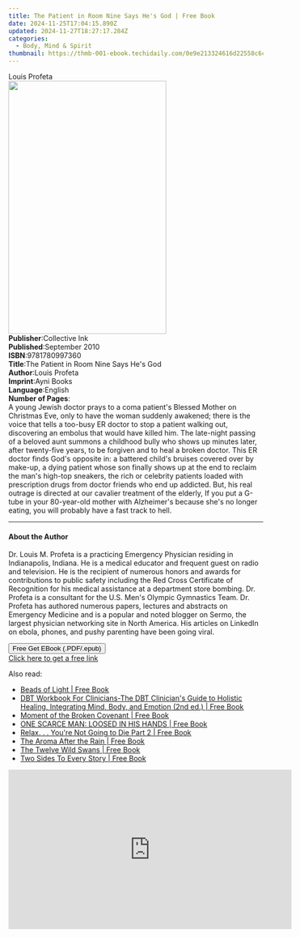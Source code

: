 ```yaml
---
title: The Patient in Room Nine Says He's God | Free Book
date: 2024-11-25T17:04:15.890Z
updated: 2024-11-27T18:27:17.284Z
categories:
  - Body, Mind & Spirit
thumbnail: https://thmb-001-ebook.techidaily.com/0e9e213324616d22558c6c0d50271bc786f94f095e1329734a68c3564a6105cc.jpg
---
```

<main id="book-container">
  <div class="flex flex-col">
    <div class="book-brief flex-1 py-6 px-4 sm:p-6 md:py-10 md:px-8">
      <!-- brief-->
      <div class="book-brief-main">Louis Profeta</div>
    </div>
    <div
      class="book-meta-info flex-1 grid gap-4 col-start-1 col-end-3 row-start-1 sm:mb-6 sm:grid-cols-4 lg:gap-6 lg:col-start-2 lg:row-end-6 lg:row-span-6 lg:mb-0"
    >
      <div
        class="book-meta-info-left place-content-center mt-4 p-4 text-sm leading-6 col-start-2 col-span-2 dark:text-slate-400"
      >
        <img
          class="w-full h-500 object-cover rounded-lg sm:h-255 sm:col-span-2 lg:col-span-full"
          src="https://img-001-ebook.techidaily.com/485451fe0221a6b0b25908996eef81b65e47c9741f2642cb583fdea96ab1f884.jpg"
          alt=""
          width="312"
          height="500"
        />
      </div>
      <div
        class="book-meta-info-right mt-2 col-start-1 row-start-2 col-span-3 self-center"
      >
        <!-- meta data  -->
        <div class="flex flex-col px-4 md:px-8">
          <div class="flex-1">
            <strong>Publisher</strong>:<span class="px-2">Collective Ink</span>
          </div>
          <div class="flex-1">
            <strong>Published</strong>:<span class="px-2">September 2010</span>
          </div>
          <div class="flex-1">
            <strong>ISBN</strong>:<span class="px-2">9781780997360</span>
          </div>
          <div class="flex-1">
            <strong>Title</strong>:<span class="px-2"
              >The Patient in Room Nine Says He&#39;s God</span
            >
          </div>
          <div class="flex-1">
            <strong>Author</strong>:<span class="px-2">Louis Profeta</span>
          </div>
          <div class="flex-1">
            <strong>Imprint</strong>:<span class="px-2">Ayni Books</span>
          </div>
          <div class="flex-1">
            <strong>Language</strong>:<span class="px-2">English</span>
          </div>
          <div class="flex-1">
            <strong>Number of Pages</strong>:<span class="px-2"></span>
          </div>
        </div>
      </div>
    </div>
    <div class="book-description flex-1 py-6 px-4 sm:p-6 md:py-10 md:px-8">
      <div class="book-description-main">
        <div accordion-content="" id="description">
          A young Jewish doctor prays to a coma patient's Blessed Mother on
          Christmas Eve, only to have the woman suddenly awakened; there is the
          voice that tells a too-busy ER doctor to stop a patient walking out,
          discovering an embolus that would have killed him. The late-night
          passing of a beloved aunt summons a childhood bully who shows up
          minutes later, after twenty-five years, to be forgiven and to heal a
          broken doctor. This ER doctor finds God's opposite in: a battered
          child's bruises covered over by make-up, a dying patient whose son
          finally shows up at the end to reclaim the man's high-top sneakers,
          the rich or celebrity patients loaded with prescription drugs from
          doctor friends who end up addicted. But, his real outrage is directed
          at our cavalier treatment of the elderly, If you put a G-tube in your
          80-year-old mother with Alzheimer's because she's no longer eating,
          you will probably have a fast track to hell.
        </div>
      </div>
    </div>
    <div class="book-excerpts flex-1 py-6 px-4 sm:p-6 md:py-10 md:px-8">
      <!-- excerpts-->
      <div class="book-excerpts-main">
        <hr />
        <h4 class="placeholder placeholder-heading">
          <span>About the Author</span>
        </h4>
        <p>
          Dr. Louis M. Profeta is a practicing Emergency Physician residing in
          Indianapolis, Indiana. He is a medical educator and frequent guest on
          radio and television. He is the recipient of numerous honors and
          awards for contributions to public safety including the Red Cross
          Certificate of Recognition for his medical assistance at a department
          store bombing. Dr. Profeta is a consultant for the U.S. Men's Olympic
          Gymnastics Team. Dr. Profeta has authored numerous papers, lectures
          and abstracts on Emergency Medicine and is a popular and noted blogger
          on Sermo, the largest physician networking site in North America. His
          articles on LinkedIn on ebola, phones, and pushy parenting have been
          going viral.
        </p>
      </div>
    </div>
    <div
      class="book-about-author flex-1 py-6 px-4 sm:p-6 md:py-10 md:px-8"
    ></div>
    <div class="book-free-get flex-1 py-6 px-4 sm:p-6 md:py-10 md:px-8">
      <button
        id="btn-free-get"
        class="bg-blue-500 hover:bg-blue-700 text-white font-bold py-2 px-4 rounded"
      >
        Free Get EBook (.PDF/.epub)
      </button>
      <div id="countdown-display" class="px-2 text-lg mt-2"></div>
      <a
        id="free-link"
        class="hidden bg-blue-500 hover:bg-blue-700 text-white font-bold py-2 px-4 rounded"
        href="https://www.ebooks.com/en-us/book/960676/the-patient-in-room-nine-says-he-s-god/louis-profeta/"
        target="_blank"
        >Click here to get a free link</a
      >
    </div>
    <script>
      let countdownTime = 0;
      let countdownInterval = null;
      document
        .getElementById('btn-free-get')
        .addEventListener('click', startCountdown);
      function startCountdown() {
        countdownTime = new Date().getTime() + 60000 * 3;
        countdownInterval = setInterval(updateCountdown, 1000);
        document.getElementById('btn-free-get').disabled = true;
        document
          .getElementById('btn-free-get')
          .classList.add('bg-gray-500', 'cursor-not-allowed');
      }
      function updateCountdown() {
        let currentTime = new Date().getTime();
        let timeLeft = countdownTime - currentTime;
        let secondsLeft = Math.floor(timeLeft / 1000);
        document.getElementById('countdown-display').innerHTML =
          `Remaining time: ${secondsLeft} seconds.`;
        if (secondsLeft <= 0) {
          clearInterval(countdownInterval);
          document.getElementById('btn-free-get').classList.add('hidden');
          document.getElementById('free-link').classList.remove('hidden');
          document.getElementById('countdown-display').innerHTML = '';
        }
      }
    </script>
  </div>
</main>

<ins class="adsbygoogle"
      style="display:block"
      data-ad-client="ca-pub-7571918770474297"
      data-ad-slot="8358498916"
      data-ad-format="auto"
      data-full-width-responsive="true"></ins>
    

<span class="atpl-alsoreadstyle">Also read:</span>
<div><ul>
<li><a href="https://novels-ebooks.techidaily.com/211265774-9781956216158-beads-of-light/"><u>Beads of Light | Free Book</u></a></li>
<li><a href="https://novels-ebooks.techidaily.com/211265763-9781917186889-dbt-workbook-for-clinicians-the-dbt-clinicians-guide-to-holistic-healing-integrating-mind-body-and-emotion-2nd-ed/"><u>DBT Workbook For Clinicians-The DBT Clinician's Guide to Holistic Healing, Integrating Mind, Body, and Emotion (2nd ed.) | Free Book</u></a></li>
<li><a href="https://novels-ebooks.techidaily.com/211266220-9798887936321-moment-of-the-broken-covenant/"><u>Moment of the Broken Covenant | Free Book</u></a></li>
<li><a href="https://novels-ebooks.techidaily.com/211265531-9798891120723-one-scarce-man-loosed-in-his-hands/"><u>ONE SCARCE MAN: LOOSED IN HIS HANDS | Free Book</u></a></li>
<li><a href="https://novels-ebooks.techidaily.com/211266219-9798887937755-relax-youre-not-going-to-die-part-2/"><u>Relax. . . You're Not Going to Die Part 2 | Free Book</u></a></li>
<li><a href="https://novels-ebooks.techidaily.com/211265814-9798891302464-the-aroma-after-the-rain/"><u>The Aroma After the Rain | Free Book</u></a></li>
<li><a href="https://novels-ebooks.techidaily.com/211265069-9780062125231-the-twelve-wild-swans/"><u>The Twelve Wild Swans | Free Book</u></a></li>
<li><a href="https://novels-ebooks.techidaily.com/211266125-9798893307573-two-sides-to-every-story/"><u>Two Sides To Every Story | Free Book</u></a></li>
</ul></div>

<!-- affiliate ads begin -->
<iframe width="560" height="315" src="https://www.youtube.com/embed/_1g4U13PBk0?si=xJLJtlc4hKBTBH8M&autoplay=1" title="YouTube video player" frameborder="0" allow="accelerometer; autoplay; clipboard-write; encrypted-media; gyroscope; picture-in-picture; web-share" referrerpolicy="strict-origin-when-cross-origin" allowfullscreen></iframe>
<!-- affiliate ads end -->

